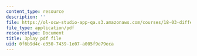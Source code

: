 ```yaml
---
content_type: resource
description: ''
file: https://ol-ocw-studio-app-qa.s3.amazonaws.com/courses/18-03-differential-equations-spring-2010/0f6b9d4ce35074391e07a005f9e79eca_xWa5_OXI6VM.pdf
file_type: application/pdf
resourcetype: Document
title: 3play pdf file
uid: 0f6b9d4c-e350-7439-1e07-a005f9e79eca
---
```

